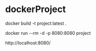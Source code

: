 # dockerProject

docker build -t project:latest . 

docker run --rm -d -p 8080:8080 project

http://localhost:8080/
